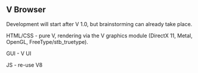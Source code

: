 ## V Browser

Development will start after V 1.0, but brainstorming can already take place.

HTML/CSS - pure V, rendering via the V graphics module (DirectX 11, Metal, OpenGL, FreeType/stb_truetype).

GUI - V UI

JS - re-use V8
